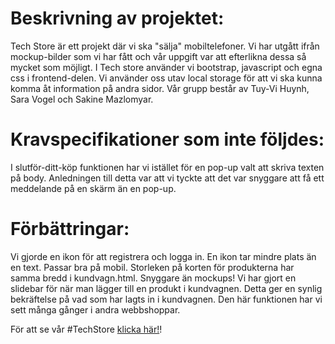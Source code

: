 
# Beskrivning av projektet:

Tech Store är ett projekt där vi ska "sälja" mobiltelefoner. Vi har utgått ifrån mockup-bilder som vi har fått och vår uppgift var att efterlikna dessa så mycket som möjligt. I Tech store använder vi bootstrap, javascript och egna css i frontend-delen. Vi använder oss utav local storage för att vi ska kunna komma åt information på andra sidor. Vår grupp består av Tuy-Vi Huynh, Sara Vogel och Sakine Mazlomyar.

# Kravspecifikationer som inte följdes:

I slutför-ditt-köp funktionen har vi istället för en pop-up valt att skriva texten på body. Anledningen till detta var att vi tyckte att det var snyggare att få ett meddelande på en skärm än en pop-up.

# Förbättringar:

Vi gjorde en ikon för att registrera och logga in. En ikon tar mindre plats än en text. Passar bra på mobil. 
Storleken på korten för produkterna har samma bredd i kundvagn.html. Snyggare än mockups!
Vi har gjort en slidebar för när man lägger till en produkt i kundvagnen. Detta ger en synlig bekräftelse på vad som har lagts in i kundvagnen. Den här funktionen har vi sett många gånger i andra webbshoppar. 

För att se vår #TechStore [klicka här!](https://sakinemazlomyar.github.io/TechStore/)!
